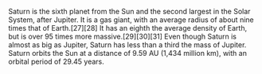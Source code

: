Saturn is the sixth planet from the Sun and the second largest in the Solar System, after Jupiter. It is a gas giant, with an average radius of about nine times that of Earth.[27][28] It has an eighth the average density of Earth, but is over 95 times more massive.[29][30][31] Even though Saturn is almost as big as Jupiter, Saturn has less than a third the mass of Jupiter. Saturn orbits the Sun at a distance of 9.59 AU (1,434 million km), with an orbital period of 29.45 years.